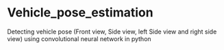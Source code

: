 # Vehicle_pose_estimation
Detecting vehicle pose (Front view, Side view, left Side view and right side view) using convolutional neural network in python
